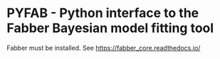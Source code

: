 PYFAB - Python interface to the Fabber Bayesian model fitting tool
==================================================================

Fabber must be installed. See https://fabber_core.readthedocs.io/

